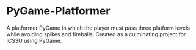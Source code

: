 # PyGame-Platformer
A platformer PyGame in which the player must pass three platform levels while avoiding spikes and fireballs.
Created as a culminating project for ICS3U using PyGame.
